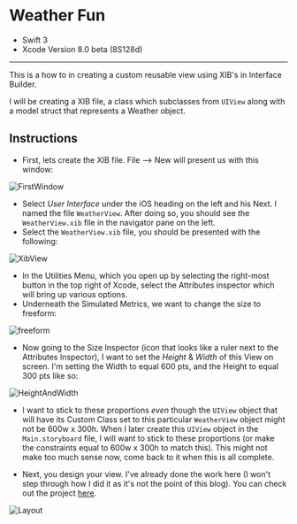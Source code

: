 # Weather Fun

* Swift 3
* Xcode Version 8.0 beta (8S128d)

---

This is a how to in creating a custom reusable view using XIB's in Interface Builder.
  
I will be creating a XIB file, a class which subclasses from `UIView` along with a model struct that represents a Weather object.


## Instructions


* First, lets create the XIB file. File --> New will present us with this window:

![FirstWindow](http://i.imgur.com/UduLhZO.png?1)

* Select _User Interface_ under the iOS heading on the left and his Next. I named the file `WeatherView`. After doing so, you should see the `WeatherView.xib` file in the navigator pane on the left.
* Select the `WeatherView.xib` file, you should be presented with the following:

![XibView](http://i.imgur.com/LgI70Xp.png?1)


* In the Utilities Menu, which you open up by selecting the right-most button in the top right of Xcode, select the Attributes inspector which will bring up various options.
* Underneath the Simulated Metrics, we want to change the size to freeform:

![freeform](http://i.imgur.com/kCDA0kZ.png?1)

* Now going to the Size Inspector (icon that looks like a ruler next to the Attributes Inspector), I want to set the _Height_ & _Width_ of this View on screen. I'm setting the Width to equal 600 pts, and the Height to equal 300 pts like so:

![HeightAndWidth](http://i.imgur.com/wYIKQ4S.png?1)

* I want to stick to these proportions _even_ though the `UIView` object that will have its Custom Class set to this particular `WeatherView` object might not be 600w x 300h. When I later create this `UIView` object in the `Main.storyboard` file, I will want to stick to these proportions (or make the constraints equal to 600w x 300h to match this). This might not make too much sense now, come back to it when this is all complete.

* Next, you design your view. I've already done the work here (I won't step through how I did it as it's not the point of this blog). You can check out the project [here](https://github.com/JimCampagno/WeatherFun).


![Layout](http://i.imgur.com/SVKwJYv.png?1)